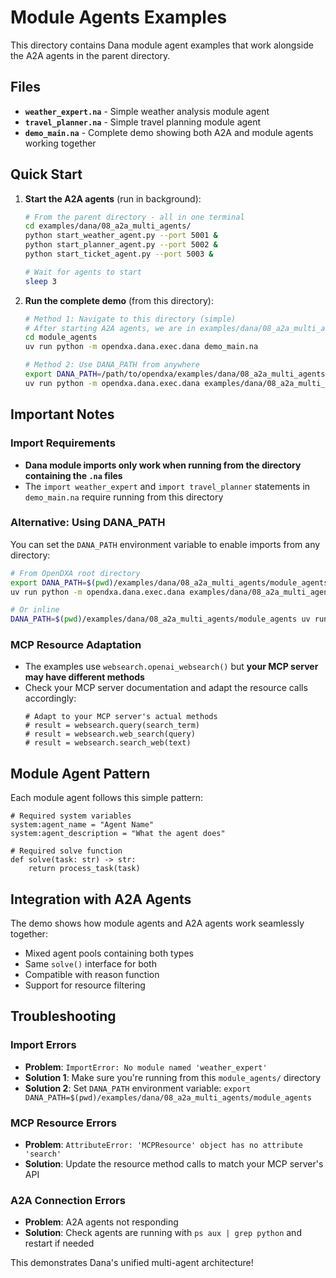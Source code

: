 # Module Agents Examples

This directory contains Dana module agent examples that work alongside the A2A agents in the parent directory.

## Files

- **`weather_expert.na`** - Simple weather analysis module agent
- **`travel_planner.na`** - Simple travel planning module agent  
- **`demo_main.na`** - Complete demo showing both A2A and module agents working together

## Quick Start

1. **Start the A2A agents** (run in background):
   ```bash
   # From the parent directory - all in one terminal
   cd examples/dana/08_a2a_multi_agents/
   python start_weather_agent.py --port 5001 &
   python start_planner_agent.py --port 5002 &
   python start_ticket_agent.py --port 5003 &
   
   # Wait for agents to start
   sleep 3
   ```

2. **Run the complete demo** (from this directory):
   ```bash
   # Method 1: Navigate to this directory (simple)
   # After starting A2A agents, we are in examples/dana/08_a2a_multi_agents/
   cd module_agents
   uv run python -m opendxa.dana.exec.dana demo_main.na
   
   # Method 2: Use DANA_PATH from anywhere
   export DANA_PATH=/path/to/opendxa/examples/dana/08_a2a_multi_agents/module_agents
   uv run python -m opendxa.dana.exec.dana examples/dana/08_a2a_multi_agents/module_agents/demo_main.na
   ```

## Important Notes

### Import Requirements
- **Dana module imports only work when running from the directory containing the `.na` files**
- The `import weather_expert` and `import travel_planner` statements in `demo_main.na` require running from this directory

### Alternative: Using DANA_PATH
You can set the `DANA_PATH` environment variable to enable imports from any directory:

```bash
# From OpenDXA root directory
export DANA_PATH=$(pwd)/examples/dana/08_a2a_multi_agents/module_agents
uv run python -m opendxa.dana.exec.dana examples/dana/08_a2a_multi_agents/module_agents/demo_main.na

# Or inline
DANA_PATH=$(pwd)/examples/dana/08_a2a_multi_agents/module_agents uv run python -m opendxa.dana.exec.dana examples/dana/08_a2a_multi_agents/module_agents/demo_main.na
```

### MCP Resource Adaptation
- The examples use `websearch.openai_websearch()` but **your MCP server may have different methods**
- Check your MCP server documentation and adapt the resource calls accordingly:
  ```dana
  # Adapt to your MCP server's actual methods
  # result = websearch.query(search_term)
  # result = websearch.web_search(query)  
  # result = websearch.search_web(text)
  ```

## Module Agent Pattern

Each module agent follows this simple pattern:

```dana
# Required system variables
system:agent_name = "Agent Name"
system:agent_description = "What the agent does"

# Required solve function
def solve(task: str) -> str:
    return process_task(task)
```

## Integration with A2A Agents

The demo shows how module agents and A2A agents work seamlessly together:
- Mixed agent pools containing both types
- Same `solve()` interface for both
- Compatible with reason function
- Support for resource filtering

## Troubleshooting

### Import Errors
- **Problem**: `ImportError: No module named 'weather_expert'`
- **Solution 1**: Make sure you're running from this `module_agents/` directory
- **Solution 2**: Set `DANA_PATH` environment variable: `export DANA_PATH=$(pwd)/examples/dana/08_a2a_multi_agents/module_agents`

### MCP Resource Errors  
- **Problem**: `AttributeError: 'MCPResource' object has no attribute 'search'`
- **Solution**: Update the resource method calls to match your MCP server's API

### A2A Connection Errors
- **Problem**: A2A agents not responding
- **Solution**: Check agents are running with `ps aux | grep python` and restart if needed

This demonstrates Dana's unified multi-agent architecture! 